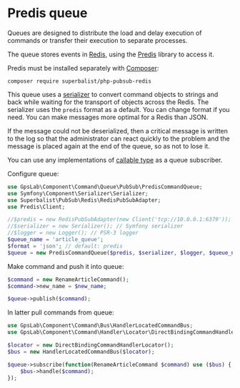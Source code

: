 Predis queue
============

Queues are designed to distribute the load and delay execution of commands or transfer their execution to separate
processes.

The queue stores events in [Redis](https://redis.io/), using the [Predis](https://github.com/nrk/predis) library to
access it.

Predis must be installed separately with [Composer](http://packagist.org):

```
composer require superbalist/php-pubsub-redis
```

This queue uses a [serializer](https://symfony.com/doc/current/components/serializer.html) to convert command objects
to strings and back while waiting for the transport of objects across the Redis. The serializer uses the `predis`
format as a default. You can change format if you need. You can make messages more optimal for a Redis than JSON.

If the message could not be deserialized, then a critical message is written to the log so that the administrator can
react quickly to the problem and the message is placed again at the end of the queue, so as not to lose it.

You can use any implementations of [callable type](http://php.net/manual/en/language.types.callable.php) as a queue
subscriber.

Configure queue:

```php
use GpsLab\Component\Command\Queue\PubSub\PredisCommandQueue;
use Symfony\Component\Serializer\Serializer;
use Superbalist\PubSub\Redis\RedisPubSubAdapter;
use Predis\Client;

//$predis = new RedisPubSubAdapter(new Client('tcp://10.0.0.1:6379')); // Predis client
//$serializer = new Serializer(); // Symfony serializer
//$logger = new Logger(); // PSR-3 logger
$queue_name = 'article_queue';
$format = 'json'; // default: predis
$queue = new PredisCommandQueue($predis, $serializer, $logger, $queue_name, $format);
```

Make command and push it into queue:

```php
$command = new RenameArticleCommand();
$command->new_name = $new_name;

$queue->publish($command);
```

In latter pull commands from queue:

```php
use GpsLab\Component\Command\Bus\HandlerLocatedCommandBus;
use GpsLab\Component\Command\Handler\Locator\DirectBindingCommandHandlerLocator;

$locator = new DirectBindingCommandHandlerLocator();
$bus = new HandlerLocatedCommandBus($locator);

$queue->subscribe(function(RenameArticleCommand $command) use ($bus) {
    $bus->handle($command);
});
```
